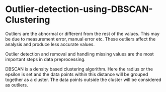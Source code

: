# Outlier-detection-using-DBSCAN-Clustering
Outliers are the abnormal or different from the rest of the values. This may be due to measurement error, manual error etc. These outliers affect the analysis and produce less accurate values.

Outlier detection and removal and handling missing values are the most important steps in data preprocessing.

DBSCAN is a density based clustering algorithm. Here the radius or the epsilon is set and the data points within this distance will be grouped together as a cluster. The data points outside the cluster will be considered as outliers.
